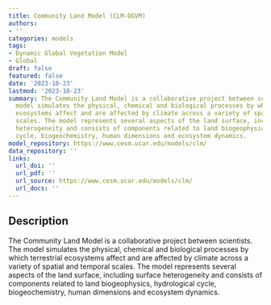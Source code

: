 ```yaml
---
title: Community Land Model (CLM-DGVM)
authors:
- ''
categories: models
tags:
- Dynamic Global Vegetation Model
- Global
draft: false
featured: false
date: '2023-10-23'
lastmod: '2023-10-23'
summary: The Community Land Model is a collaborative project between scientists. The
  model simulates the physical, chemical and biological processes by which terrestrial
  ecosystems affect and are affected by climate across a variety of spatial and temporal
  scales. The model represents several aspects of the land surface, including surface
  heterogeneity and consists of components related to land biogeophysics, hydrological
  cycle, biogeochemistry, human dimensions and ecosystem dynamics.
model_repository: https://www.cesm.ucar.edu/models/clm/
data_repository: ''
links:
  url_doi: ''
  url_pdf: ''
  url_source: https://www.cesm.ucar.edu/models/clm/
  url_docs: ''
---
```


## Description

The Community Land Model is a collaborative project between scientists. The model simulates the physical, chemical and biological processes by which terrestrial ecosystems affect and are affected by climate across a variety of spatial and temporal scales. The model represents several aspects of the land surface, including surface heterogeneity and consists of components related to land biogeophysics, hydrological cycle, biogeochemistry, human dimensions and ecosystem dynamics.

